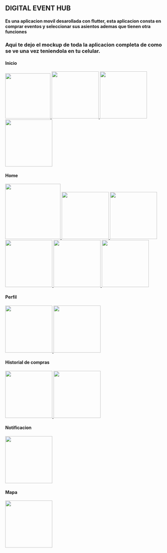 ## DIGITAL EVENT HUB

#### Es una aplicacion movil desarollada con flutter, esta aplicacion consta en comprar eventos y seleccionar sus asientos ademas que tienen otra funciones

### Aqui te dejo el mockup de toda la aplicacion completa de como se ve una vez teniendola en tu celular.

#### Inicio

<a href="https://github.com/user-attachments/assets/71c427da-8c69-47dd-a2c5-3f3477f2763e">
    <img src="https://github.com/user-attachments/assets/71c427da-8c69-47dd-a2c5-3f3477f2763e" width="144"/>
</a>
<a href="https://github.com/user-attachments/assets/f2161f12-070a-4eb9-8f7f-f905d372b5b7">
    <img src="https://github.com/user-attachments/assets/f2161f12-070a-4eb9-8f7f-f905d372b5b7" width="150"/>
</a>
<a href="https://github.com/user-attachments/assets/433496b7-2c60-4096-b751-af5b897b30c4">
    <img src="https://github.com/user-attachments/assets/433496b7-2c60-4096-b751-af5b897b30c4" width="150"/>
</a>
<a href="https://github.com/user-attachments/assets/708208d1-3384-41e0-9be6-ad788ef7f9eb">
    <img src="https://github.com/user-attachments/assets/708208d1-3384-41e0-9be6-ad788ef7f9eb" width="150"/>
</a>

#### Home
<a href="https://github.com/user-attachments/assets/99416f59-ff38-4603-9b50-f5e9670716d7">
    <img src="https://github.com/user-attachments/assets/99416f59-ff38-4603-9b50-f5e9670716d7" width="176"/>
</a>
<a href="https://github.com/user-attachments/assets/4df08c24-7f34-441a-9487-6e891ec68314">
    <img src="https://github.com/user-attachments/assets/4df08c24-7f34-441a-9487-6e891ec68314" width="150"/>
</a>
<a href="https://github.com/user-attachments/assets/d936863f-88ea-4606-87e0-e21064dc9bd1">
    <img src="https://github.com/user-attachments/assets/d936863f-88ea-4606-87e0-e21064dc9bd1" width="150"/>
</a>
<a href="https://github.com/user-attachments/assets/c6535559-f212-4ff4-aa81-b7b989931cfc">
    <img src="https://github.com/user-attachments/assets/c6535559-f212-4ff4-aa81-b7b989931cfc" width="150"/>
</a>
<a href="https://github.com/user-attachments/assets/8c09133a-801c-4e59-a9e8-5a00e88cce13">
    <img src="https://github.com/user-attachments/assets/8c09133a-801c-4e59-a9e8-5a00e88cce13" width="150"/>
</a>
<a href="https://github.com/user-attachments/assets/e1068d8c-2723-4621-8e59-8820d4240bc0">
    <img src="https://github.com/user-attachments/assets/e1068d8c-2723-4621-8e59-8820d4240bc0" width="150"/>
</a>


#### Perfil

<a href="https://github.com/user-attachments/assets/de515b4e-be48-4a59-83f7-171f81f925b5">
    <img src="https://github.com/user-attachments/assets/de515b4e-be48-4a59-83f7-171f81f925b5" width="150"/>
</a>
<a href="https://github.com/user-attachments/assets/b99b748c-0268-4fc9-b5d2-1b75fa2e0610">
    <img src="https://github.com/user-attachments/assets/b99b748c-0268-4fc9-b5d2-1b75fa2e0610" width="150"/>
</a>

#### Historial de compras

<a href="https://github.com/user-attachments/assets/09fb236a-66d9-408e-b88f-0cdfca75411d">
    <img src="https://github.com/user-attachments/assets/09fb236a-66d9-408e-b88f-0cdfca75411d" width="150"/>
</a>
<a href="https://github.com/user-attachments/assets/d2679c9a-c4f0-41ed-bf10-1a636c7bde52">
    <img src="https://github.com/user-attachments/assets/d2679c9a-c4f0-41ed-bf10-1a636c7bde52" width="150"/>
</a>

#### Notificacion

<a href="https://github.com/user-attachments/assets/8a04579a-55ff-45a1-b92e-dce73bc046a3">
    <img src="https://github.com/user-attachments/assets/8a04579a-55ff-45a1-b92e-dce73bc046a3" width="150"/>
</a>

#### Mapa

<a href="https://github.com/user-attachments/assets/63c8ef76-9310-4337-a08f-848ae139c1c0">
    <img src="https://github.com/user-attachments/assets/63c8ef76-9310-4337-a08f-848ae139c1c0" width="150"/>
</a>

